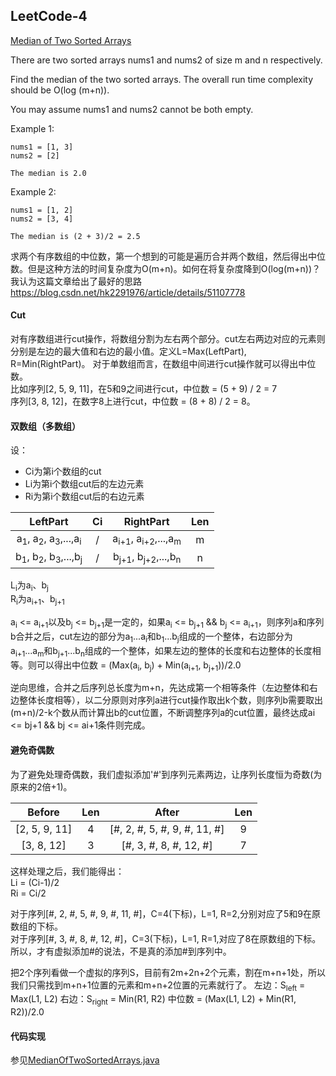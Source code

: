 ## LeetCode-4
[Median of Two Sorted Arrays](https://leetcode.com/problems/median-of-two-sorted-arrays/)

There are two sorted arrays nums1 and nums2 of size m and n respectively.

Find the median of the two sorted arrays. The overall run time complexity should be O(log (m+n)).

You may assume nums1 and nums2 cannot be both empty.

Example 1:
```
nums1 = [1, 3]
nums2 = [2]

The median is 2.0
```

Example 2:
```
nums1 = [1, 2]
nums2 = [3, 4]

The median is (2 + 3)/2 = 2.5
```
求两个有序数组的中位数，第一个想到的可能是遍历合并两个数组，然后得出中位数。但是这种方法的时间复杂度为O(m+n)。如何在将复杂度降到O(log(m+n))？我认为这篇文章给出了最好的思路 https://blog.csdn.net/hk2291976/article/details/51107778

#### Cut
对有序数组进行cut操作，将数组分割为左右两个部分。cut左右两边对应的元素则分别是左边的最大值和右边的最小值。定义L=Max(LeftPart), R=Min(RightPart)。
对于单数组而言，在数组中间进行cut操作就可以得出中位数。  
比如序列[2, 5, 9, 11]，在5和9之间进行cut，中位数 = (5 + 9) / 2 = 7  
序列[3, 8, 12]，在数字8上进行cut，中位数 = (8 + 8) / 2 = 8。

#### 双数组（多数组）
设：  
- Ci为第i个数组的cut
- Li为第i个数组cut后的左边元素
- Ri为第i个数组cut后的右边元素

LeftPart | Ci | RightPart | Len
:---: | :---: | :---:| :---:
a<sub>1</sub>, a<sub>2</sub>, a<sub>3</sub>,...,a<sub>i</sub> | / | a<sub>i+1</sub>, a<sub>i+2</sub>,...,a<sub>m</sub> | m
b<sub>1</sub>, b<sub>2</sub>, b<sub>3</sub>,...,b<sub>j</sub> | / | b<sub>j+1</sub>, b<sub>j+2</sub>,...,b<sub>n</sub> | n

L<sub>i</sub>为a<sub>i</sub>、b<sub>j</sub>  
R<sub>i</sub>为a<sub>i+1</sub>、b<sub>j+1</sub>

a<sub>i</sub> <= a<sub>i+1</sub>以及b<sub>j</sub> <= b<sub>j+1</sub>是一定的，如果a<sub>i</sub> <= b<sub>j+1</sub> && b<sub>j</sub> <= a<sub>i+1</sub>，则序列a和序列b合并之后，cut左边的部分为a<sub>1</sub>...a<sub>i</sub>和b<sub>1</sub>...b<sub>j</sub>组成的一个整体，右边部分为a<sub>i+1</sub>...a<sub>m</sub>和b<sub>j+1</sub>...b<sub>n</sub>组成的一个整体，如果左边的整体的长度和右边整体的长度相等。则可以得出中位数 = (Max(a<sub>i</sub>, b<sub>j</sub>) + Min(a<sub>i+1</sub>, b<sub>j+1</sub>))/2.0

逆向思维，合并之后序列总长度为m+n，先达成第一个相等条件（左边整体和右边整体长度相等），以二分原则对序列a进行cut操作取出k个数，则序列b需要取出(m+n)/2-k个数从而计算出b的cut位置，不断调整序列a的cut位置，最终达成ai <= bj+1 && bj <= ai+1条件则完成。

#### 避免奇偶数
为了避免处理奇偶数，我们虚拟添加'#'到序列元素两边，让序列长度恒为奇数(为原来的2倍+1)。

Before|Len|After|Len
:---:|:---:|:---:|:---:
[2, 5, 9, 11] | 4 | [#, 2, #, 5, #, 9, #, 11, #] | 9 
[3, 8, 12] | 3 | [#, 3, #, 8, #, 12, #] | 7

这样处理之后，我们能得出：  
Li = (Ci-1)/2   
Ri = Ci/2  

对于序列[#, 2, #, 5, #, 9, #, 11, #]，C=4(下标)，L=1, R=2,分别对应了5和9在原数组的下标。  
对于序列[#, 3, #, 8, #, 12, #]，C=3(下标)，L=1, R=1,对应了8在原数组的下标。  
所以，才有虚拟添加#的说法，不是真的添加#到序列中。

把2个序列看做一个虚拟的序列S，目前有2m+2n+2个元素，割在m+n+1处，所以我们只需找到m+n+1位置的元素和m+n+2位置的元素就行了。 
左边：S<sub>left</sub> = Max(L1, L2) 
右边：S<sub>right</sub> = Min(R1, R2)
中位数 = (Max(L1, L2) + Min(R1, R2))/2.0

#### 代码实现
参见[MedianOfTwoSortedArrays.java](./MedianOfTwoSortedArrays.java)
